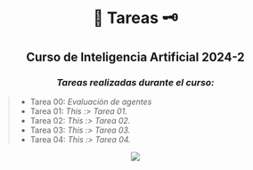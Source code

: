 <div align="center">

#  📜 Tareas 🗝️

##   Curso de Inteligencia Artificial 2024-2
 
###  <em> Tareas realizadas durante el curso: </em>
</div>

> -  Tarea 00: <em> Evaluación de agentes </em>
> -  Tarea 01: <em> This :> Tarea 01. </em>
> -  Tarea 02: <em> This :> Tarea 02. </em>
> -  Tarea 03: <em> This :> Tarea 03. </em>
> -  Tarea 04: <em> This :> Tarea 04. </em>



<div align="center">

[![](https://media3.giphy.com/media/v1.Y2lkPTc5MGI3NjExcHBjeGM1Z3NtcXh2YmYxdGk3bWV4ZXdjaGF0Z3VlbGs5MnFxOGJqYiZlcD12MV9pbnRlcm5hbF9naWZfYnlfaWQmY3Q9Zw/pEGIFM7NMgWVG/giphy.gif)](https://www.youtube.com/watch?v=lmc21V-zBq0)

</div>

